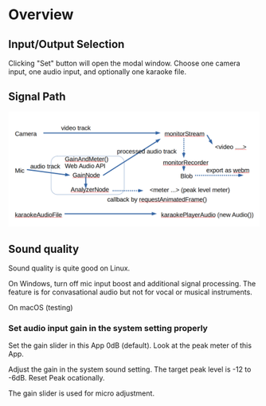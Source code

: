 # Overview #

## Input/Output Selection ##
Clicking "Set" button will open the modal window.
Choose one camera input, one audio input, and optionally one karaoke file.

## Signal Path ##
![SignalPath](./SignalPath.png)

## Sound quality ##

Sound quality is quite good on Linux.

On Windows, turn off mic input boost and additional signal processing.
The feature is for convasational audio but not for vocal or musical
instruments.

On macOS (testing)

### Set audio input gain in the system setting properly ###

Set the gain slider in this App 0dB (default).
Look at the peak meter of this App. 

Adjust the gain in the system sound setting.
The target peak level is -12 to -6dB. 
Reset Peak ocationally.

The gain slider is used for micro adjustment.

